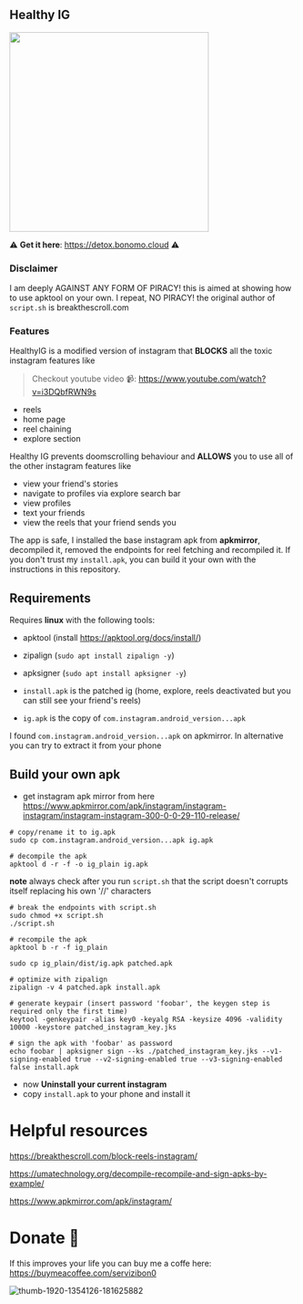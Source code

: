 ## Healthy IG
<img src="https://github.com/user-attachments/assets/c2b2658c-6cca-4100-bbfb-eba8ffd53ec2" width="350"  />

⚠️ **Get it here**: https://detox.bonomo.cloud ⚠️

### Disclaimer
I am deeply AGAINST ANY FORM OF PIRACY!
this is aimed at showing how to use apktool on your own.
I repeat, NO PIRACY!
the original author of `script.sh` is breakthescroll.com
### Features

HealthyIG is a modified version of instagram that **BLOCKS** all the toxic instagram features like
> Checkout youtube video 📹: https://www.youtube.com/watch?v=i3DQbfRWN9s

- reels
- home page
- reel chaining 
- explore section

Healthy IG prevents doomscrolling behaviour and **ALLOWS** you to use all of the other
instagram features like

- view your friend's stories
- navigate to profiles via explore search bar
- view profiles
- text your friends
- view the reels that your friend sends you

The app is safe, I installed the base instagram apk from **apkmirror**, decompiled it, removed the endpoints
for reel fetching and recompiled it. If you don't trust my `install.apk`, you can build it your own with the instructions in this repository.

## Requirements
Requires **linux** with the following tools:

- apktool (install https://apktool.org/docs/install/)
- zipalign (`sudo apt install zipalign -y`)
- apksigner (`sudo apt install apksigner -y`)

- `install.apk` is the patched ig (home, explore, reels deactivated but you can still see your friend's reels)
- `ig.apk` is the copy of `com.instagram.android_version...apk`

I found `com.instagram.android_version...apk` on apkmirror. In alternative you can try to extract it from your phone

## Build your own apk
- get instagram apk mirror from here https://www.apkmirror.com/apk/instagram/instagram-instagram/instagram-instagram-300-0-0-29-110-release/

```
# copy/rename it to ig.apk
sudo cp com.instagram.android_version...apk ig.apk

# decompile the apk
apktool d -r -f -o ig_plain ig.apk
```

**note** always check after you run `script.sh` that the script doesn't corrupts itself replacing his own '//' characters

```
# break the endpoints with script.sh
sudo chmod +x script.sh
./script.sh

# recompile the apk
apktool b -r -f ig_plain

sudo cp ig_plain/dist/ig.apk patched.apk

# optimize with zipalign
zipalign -v 4 patched.apk install.apk

# generate keypair (insert password 'foobar', the keygen step is required only the first time)
keytool -genkeypair -alias key0 -keyalg RSA -keysize 4096 -validity 10000 -keystore patched_instagram_key.jks

# sign the apk with 'foobar' as password
echo foobar | apksigner sign --ks ./patched_instagram_key.jks --v1-signing-enabled true --v2-signing-enabled true --v3-signing-enabled false install.apk
```
- now **Uninstall your current instagram**
- copy `install.apk` to your phone and install it
# Helpful resources

https://breakthescroll.com/block-reels-instagram/

https://umatechnology.org/decompile-recompile-and-sign-apks-by-example/

https://www.apkmirror.com/apk/instagram/

# Donate 🎁
If this improves your life you can buy me a coffe here: https://buymeacoffee.com/servizibon0

![thumb-1920-1354126-181625882](https://github.com/user-attachments/assets/5fc556f0-c09b-4f3b-8626-3f56a5156e5a)

